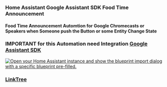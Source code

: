 ### Home Assistant Google Assistant SDK Food Time Announcement

#### Food Time Announcement Automtion for Google Chromecasts or Speakers when Someone push the Button or some Entity Change State
### IMPORTANT for this Automation need Integration [Google Assistant SDK]([https://linktr.ee/DzurisHome](https://www.home-assistant.io/integrations/google_assistant_sdk/))

<a href="https://my.home-assistant.io/redirect/blueprint_import/?blueprint_url=https%3A%2F%2Fgithub.com%2FDzurisHome%2FHome-Assistant-Google-Assistant-SDK-Food-Time-Announcement%2Fblob%2Fmain%2Fgoogle_assistant_sdk_food_time_announcement.yaml" target="_blank"><img src="https://my.home-assistant.io/badges/blueprint_import.svg" alt="Open your Home Assistant instance and show the blueprint import dialog with a specific blueprint pre-filled." /></a>

### [LinkTree](https://linktr.ee/DzurisHome)
